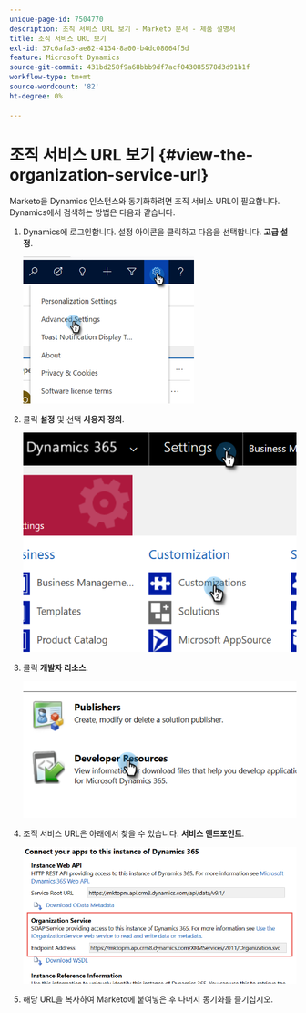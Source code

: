 ```yaml
---
unique-page-id: 7504770
description: 조직 서비스 URL 보기 - Marketo 문서 - 제품 설명서
title: 조직 서비스 URL 보기
exl-id: 37c6afa3-ae82-4134-8a00-b4dc08064f5d
feature: Microsoft Dynamics
source-git-commit: 431bd258f9a68bbb9df7acf043085578d3d91b1f
workflow-type: tm+mt
source-wordcount: '82'
ht-degree: 0%

---
```


# 조직 서비스 URL 보기 {#view-the-organization-service-url}

Marketo을 Dynamics 인스턴스와 동기화하려면 조직 서비스 URL이 필요합니다. Dynamics에서 검색하는 방법은 다음과 같습니다.

1. Dynamics에 로그인합니다. 설정 아이콘을 클릭하고 다음을 선택합니다. **고급 설정**.

   ![](assets/one.png)

1. 클릭 **설정** 및 선택 **사용자 정의**.

   ![](assets/two.png)

1. 클릭 **개발자 리소스**.

   ![](assets/three.png)

1. 조직 서비스 URL은 아래에서 찾을 수 있습니다. **서비스 엔드포인트**.

   ![](assets/four.png)

1. 해당 URL을 복사하여 Marketo에 붙여넣은 후 나머지 동기화를 즐기십시오.
